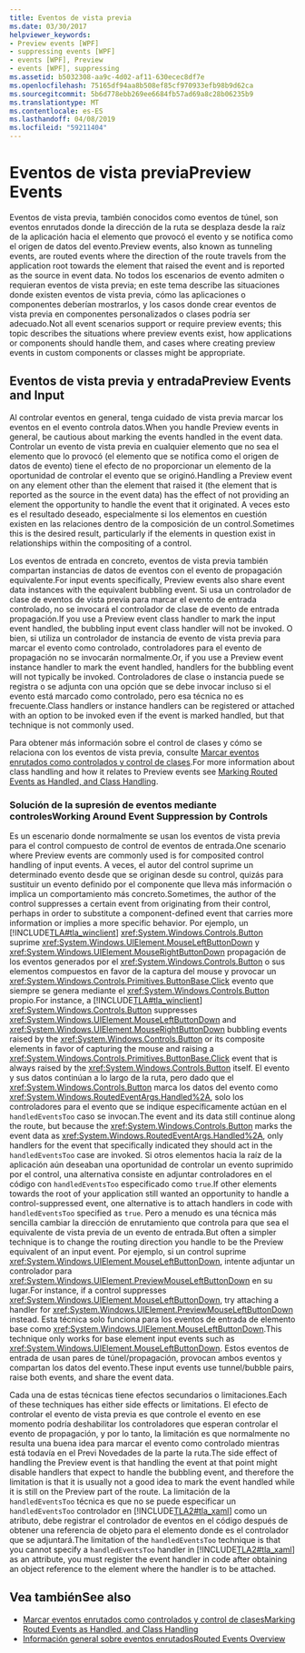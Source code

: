 ```yaml
---
title: Eventos de vista previa
ms.date: 03/30/2017
helpviewer_keywords:
- Preview events [WPF]
- suppressing events [WPF]
- events [WPF], Preview
- events [WPF], suppressing
ms.assetid: b5032308-aa9c-4d02-af11-630ecec8df7e
ms.openlocfilehash: 75165df94aa8b508ef85cf970933efb98b9d62ca
ms.sourcegitcommit: 5b6d778ebb269ee6684fb57ad69a8c28b06235b9
ms.translationtype: MT
ms.contentlocale: es-ES
ms.lasthandoff: 04/08/2019
ms.locfileid: "59211404"
---
```

# <a name="preview-events"></a><span data-ttu-id="f7f82-102">Eventos de vista previa</span><span class="sxs-lookup"><span data-stu-id="f7f82-102">Preview Events</span></span>
<span data-ttu-id="f7f82-103">Eventos de vista previa, también conocidos como eventos de túnel, son eventos enrutados donde la dirección de la ruta se desplaza desde la raíz de la aplicación hacia el elemento que provocó el evento y se notifica como el origen de datos del evento.</span><span class="sxs-lookup"><span data-stu-id="f7f82-103">Preview events, also known as tunneling events, are routed events where the direction of the route travels from the application root towards the element that raised the event and is reported as the source in event data.</span></span> <span data-ttu-id="f7f82-104">No todos los escenarios de evento admiten o requieran eventos de vista previa; en este tema describe las situaciones donde existen eventos de vista previa, cómo las aplicaciones o componentes deberían mostrarlos, y los casos donde crear eventos de vista previa en componentes personalizados o clases podría ser adecuado.</span><span class="sxs-lookup"><span data-stu-id="f7f82-104">Not all event scenarios support or require preview events; this topic describes the situations where preview events exist, how applications or components should handle them, and cases where creating preview events in custom components or classes might be appropriate.</span></span>  
  
## <a name="preview-events-and-input"></a><span data-ttu-id="f7f82-105">Eventos de vista previa y entrada</span><span class="sxs-lookup"><span data-stu-id="f7f82-105">Preview Events and Input</span></span>  
 <span data-ttu-id="f7f82-106">Al controlar eventos en general, tenga cuidado de vista previa marcar los eventos en el evento controla datos.</span><span class="sxs-lookup"><span data-stu-id="f7f82-106">When you handle Preview events in general, be cautious about marking the events handled in the event data.</span></span> <span data-ttu-id="f7f82-107">Controlar un evento de vista previa en cualquier elemento que no sea el elemento que lo provocó (el elemento que se notifica como el origen de datos de evento) tiene el efecto de no proporcionar un elemento de la oportunidad de controlar el evento que se originó.</span><span class="sxs-lookup"><span data-stu-id="f7f82-107">Handling a Preview event on any element other than the element that raised it (the element that is reported as the source in the event data) has the effect of not providing an element the opportunity to handle the event that it originated.</span></span> <span data-ttu-id="f7f82-108">A veces esto es el resultado deseado, especialmente si los elementos en cuestión existen en las relaciones dentro de la composición de un control.</span><span class="sxs-lookup"><span data-stu-id="f7f82-108">Sometimes this is the desired result, particularly if the elements in question exist in relationships within the compositing of a control.</span></span>  
  
 <span data-ttu-id="f7f82-109">Los eventos de entrada en concreto, eventos de vista previa también compartan instancias de datos de eventos con el evento de propagación equivalente.</span><span class="sxs-lookup"><span data-stu-id="f7f82-109">For input events specifically, Preview events also share event data instances with the equivalent bubbling event.</span></span> <span data-ttu-id="f7f82-110">Si usa un controlador de clase de eventos de vista previa para marcar el evento de entrada controlado, no se invocará el controlador de clase de evento de entrada propagación.</span><span class="sxs-lookup"><span data-stu-id="f7f82-110">If you use a Preview event class handler to mark the input event handled, the bubbling input event class handler will not be invoked.</span></span> <span data-ttu-id="f7f82-111">O bien, si utiliza un controlador de instancia de evento de vista previa para marcar el evento como controlado, controladores para el evento de propagación no se invocarán normalmente.</span><span class="sxs-lookup"><span data-stu-id="f7f82-111">Or, if you use a Preview event instance handler to mark the event handled, handlers for the bubbling event will not typically be invoked.</span></span> <span data-ttu-id="f7f82-112">Controladores de clase o instancia puede se registra o se adjunta con una opción que se debe invocar incluso si el evento está marcado como controlado, pero esa técnica no es frecuente.</span><span class="sxs-lookup"><span data-stu-id="f7f82-112">Class handlers or instance handlers can be registered or attached with an option to be invoked even if the event is marked handled, but that technique is not commonly used.</span></span>  
  
 <span data-ttu-id="f7f82-113">Para obtener más información sobre el control de clases y cómo se relaciona con los eventos de vista previa, consulte [Marcar eventos enrutados como controlados y control de clases](marking-routed-events-as-handled-and-class-handling.md).</span><span class="sxs-lookup"><span data-stu-id="f7f82-113">For more information about class handling and how it relates to Preview events see [Marking Routed Events as Handled, and Class Handling](marking-routed-events-as-handled-and-class-handling.md).</span></span>  
  
### <a name="working-around-event-suppression-by-controls"></a><span data-ttu-id="f7f82-114">Solución de la supresión de eventos mediante controles</span><span class="sxs-lookup"><span data-stu-id="f7f82-114">Working Around Event Suppression by Controls</span></span>  
 <span data-ttu-id="f7f82-115">Es un escenario donde normalmente se usan los eventos de vista previa para el control compuesto de control de eventos de entrada.</span><span class="sxs-lookup"><span data-stu-id="f7f82-115">One scenario where Preview events are commonly used is for composited control handling of input events.</span></span> <span data-ttu-id="f7f82-116">A veces, el autor del control suprime un determinado evento desde que se originan desde su control, quizás para sustituir un evento definido por el componente que lleva más información o implica un comportamiento más concreto.</span><span class="sxs-lookup"><span data-stu-id="f7f82-116">Sometimes, the author of the control suppresses a certain event from originating from their control, perhaps in order to substitute a component-defined event that carries more information or implies a more specific behavior.</span></span> <span data-ttu-id="f7f82-117">Por ejemplo, un [!INCLUDE[TLA#tla_winclient](../../../../includes/tlasharptla-winclient-md.md)] <xref:System.Windows.Controls.Button> suprime <xref:System.Windows.UIElement.MouseLeftButtonDown> y <xref:System.Windows.UIElement.MouseRightButtonDown> propagación de los eventos generados por el <xref:System.Windows.Controls.Button> o sus elementos compuestos en favor de la captura del mouse y provocar un <xref:System.Windows.Controls.Primitives.ButtonBase.Click> evento que siempre se genera mediante el <xref:System.Windows.Controls.Button> propio.</span><span class="sxs-lookup"><span data-stu-id="f7f82-117">For instance, a [!INCLUDE[TLA#tla_winclient](../../../../includes/tlasharptla-winclient-md.md)] <xref:System.Windows.Controls.Button> suppresses <xref:System.Windows.UIElement.MouseLeftButtonDown> and <xref:System.Windows.UIElement.MouseRightButtonDown> bubbling events raised by the <xref:System.Windows.Controls.Button> or its composite elements in favor of capturing the mouse and raising a <xref:System.Windows.Controls.Primitives.ButtonBase.Click> event that is always raised by the <xref:System.Windows.Controls.Button> itself.</span></span> <span data-ttu-id="f7f82-118">El evento y sus datos continúan a lo largo de la ruta, pero dado que el <xref:System.Windows.Controls.Button> marca los datos del evento como <xref:System.Windows.RoutedEventArgs.Handled%2A>, solo los controladores para el evento que se indique específicamente actúan en el `handledEventsToo` caso se invocan.</span><span class="sxs-lookup"><span data-stu-id="f7f82-118">The event and its data still continue along the route, but because the <xref:System.Windows.Controls.Button> marks the event data as <xref:System.Windows.RoutedEventArgs.Handled%2A>, only handlers for the event that specifically indicated they should act in the `handledEventsToo` case  are invoked.</span></span>  <span data-ttu-id="f7f82-119">Si otros elementos hacia la raíz de la aplicación aún deseaban una oportunidad de controlar un evento suprimido por el control, una alternativa consiste en adjuntar controladores en el código con `handledEventsToo` especificado como `true`.</span><span class="sxs-lookup"><span data-stu-id="f7f82-119">If other elements towards the root of your application still wanted an opportunity to handle a control-suppressed event, one alternative is to attach handlers in code with `handledEventsToo` specified as `true`.</span></span> <span data-ttu-id="f7f82-120">Pero a menudo es una técnica más sencilla cambiar la dirección de enrutamiento que controla para que sea el equivalente de vista previa de un evento de entrada.</span><span class="sxs-lookup"><span data-stu-id="f7f82-120">But often a simpler technique is to change the routing direction you handle to be the Preview equivalent of an input event.</span></span> <span data-ttu-id="f7f82-121">Por ejemplo, si un control suprime <xref:System.Windows.UIElement.MouseLeftButtonDown>, intente adjuntar un controlador para <xref:System.Windows.UIElement.PreviewMouseLeftButtonDown> en su lugar.</span><span class="sxs-lookup"><span data-stu-id="f7f82-121">For instance, if a control suppresses <xref:System.Windows.UIElement.MouseLeftButtonDown>, try attaching a handler for <xref:System.Windows.UIElement.PreviewMouseLeftButtonDown> instead.</span></span> <span data-ttu-id="f7f82-122">Esta técnica solo funciona para los eventos de entrada de elemento base como <xref:System.Windows.UIElement.MouseLeftButtonDown>.</span><span class="sxs-lookup"><span data-stu-id="f7f82-122">This technique only works for base element input events such as <xref:System.Windows.UIElement.MouseLeftButtonDown>.</span></span> <span data-ttu-id="f7f82-123">Estos eventos de entrada de usan pares de túnel/propagación, provocan ambos eventos y compartan los datos del evento.</span><span class="sxs-lookup"><span data-stu-id="f7f82-123">These input events use tunnel/bubble pairs, raise both events, and share the event data.</span></span>  
  
 <span data-ttu-id="f7f82-124">Cada una de estas técnicas tiene efectos secundarios o limitaciones.</span><span class="sxs-lookup"><span data-stu-id="f7f82-124">Each of these techniques has either side effects or limitations.</span></span> <span data-ttu-id="f7f82-125">El efecto de controlar el evento de vista previa es que controle el evento en ese momento podría deshabilitar los controladores que esperan controlar el evento de propagación, y por lo tanto, la limitación es que normalmente no resulta una buena idea para marcar el evento como controlado mientras está todavía en el Previ Novedades de la parte la ruta.</span><span class="sxs-lookup"><span data-stu-id="f7f82-125">The side effect of handling the Preview event is that handling the event at that point might disable handlers that expect to handle the bubbling event, and therefore the limitation is that it is usually not a good idea to mark the event handled while it is still on the Preview part of the route.</span></span> <span data-ttu-id="f7f82-126">La limitación de la `handledEventsToo` técnica es que no se puede especificar un `handledEventsToo` controlador en [!INCLUDE[TLA2#tla_xaml](../../../../includes/tla2sharptla-xaml-md.md)] como un atributo, debe registrar el controlador de eventos en el código después de obtener una referencia de objeto para el elemento donde es el controlador que se adjuntará.</span><span class="sxs-lookup"><span data-stu-id="f7f82-126">The limitation of the `handledEventsToo` technique is that you cannot specify a `handledEventsToo` handler in [!INCLUDE[TLA2#tla_xaml](../../../../includes/tla2sharptla-xaml-md.md)] as an attribute, you must register the event handler in code after obtaining an object reference to the element where the handler is to be attached.</span></span>  
  
## <a name="see-also"></a><span data-ttu-id="f7f82-127">Vea también</span><span class="sxs-lookup"><span data-stu-id="f7f82-127">See also</span></span>

- [<span data-ttu-id="f7f82-128">Marcar eventos enrutados como controlados y control de clases</span><span class="sxs-lookup"><span data-stu-id="f7f82-128">Marking Routed Events as Handled, and Class Handling</span></span>](marking-routed-events-as-handled-and-class-handling.md)
- [<span data-ttu-id="f7f82-129">Información general sobre eventos enrutados</span><span class="sxs-lookup"><span data-stu-id="f7f82-129">Routed Events Overview</span></span>](routed-events-overview.md)
